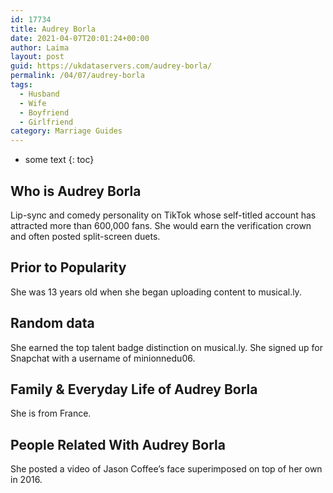 ```yaml
---
id: 17734
title: Audrey Borla
date: 2021-04-07T20:01:24+00:00
author: Laima
layout: post
guid: https://ukdataservers.com/audrey-borla/
permalink: /04/07/audrey-borla
tags:
  - Husband
  - Wife
  - Boyfriend
  - Girlfriend
category: Marriage Guides
---
```


* some text
{: toc}


## Who is Audrey Borla
                  
                  
                  
Lip-sync and comedy personality on TikTok whose self-titled account has attracted more than 600,000 fans. She would earn the verification crown and often posted split-screen duets.
                  
              
            
              
            
                
                
                
## Prior to Popularity
                  
                  
                  
She was 13 years old when she began uploading content to musical.ly.
                  
              
            
              
            
                
                
                
## Random data
                  
                  
                  
She earned the top talent badge distinction on musical.ly. She signed up for Snapchat with a username of minionnedu06.
                  
              
            
              
            
                
                
                
## Family & Everyday Life of Audrey Borla
                  
                  
                  
She is from France.
                  
              
            
              
            
                
                
                
## People Related With Audrey Borla
                  
                  
                  
She posted a video of Jason Coffee&#8217;s face superimposed on top of her own in 2016.
                  
              
            
              
            
                
              
            
              
              
            
            
              
            
          
          
          